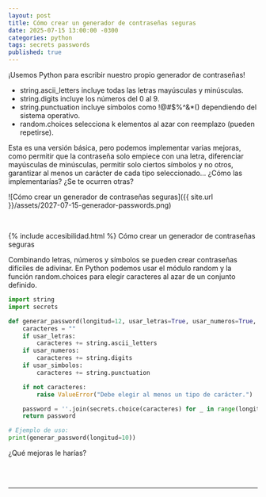 ```yaml
---
layout: post
title: Cómo crear un generador de contraseñas seguras
date: 2025-07-15 13:00:00 -0300
categories: python
tags: secrets passwords
published: true
---
```


¡Usemos Python para escribir nuestro propio generador de contraseñas!

- string.ascii_letters incluye todas las letras mayúsculas y minúsculas.
- string.digits incluye los números del 0 al 9.
- string.punctuation incluye símbolos como !@#$%^&*() dependiendo del sistema operativo.
- random.choices selecciona k elementos al azar con reemplazo (pueden repetirse).

Esta es una versión básica, pero podemos implementar varias mejoras, como permitir que la contraseña solo empiece con una letra, diferenciar mayúsculas de minúsculas, permitir solo ciertos símbolos y no otros, garantizar al menos un carácter de cada tipo seleccionado... ¿Cómo las implementarías? ¿Se te ocurren otras?


![Cómo crear un generador de contraseñas seguras]({{ site.url }}/assets/2027-07-15-generador-passwords.png)


&nbsp;

{% include accesibilidad.html %}
Cómo crear un generador de contraseñas seguras

Combinando letras, números y símbolos se pueden crear contraseñas difíciles de adivinar. En Python podemos usar el módulo random y la función random.choices para elegir caracteres al azar de un conjunto definido.

```python
import string
import secrets

def generar_password(longitud=12, usar_letras=True, usar_numeros=True, usar_simbolos=True):
    caracteres = ""
    if usar_letras:
        caracteres += string.ascii_letters
    if usar_numeros:
        caracteres += string.digits
    if usar_simbolos:
        caracteres += string.punctuation

    if not caracteres:
        raise ValueError("Debe elegir al menos un tipo de carácter.")

    password = ''.join(secrets.choice(caracteres) for _ in range(longitud))
    return password

# Ejemplo de uso:
print(generar_password(longitud=10))
```

¿Qué mejoras le harías?


</div></details>
<br />&nbsp;
<hr />
